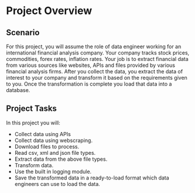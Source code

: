 # Project Overview

## Scenario

For this project, you will assume the role of data engineer working for an international financial analysis company. Your company tracks stock prices, commodities, forex rates, inflation rates. Your job is to extract financial data from various sources like websites, APIs and files provided by various financial analysis firms. After you collect the data, you extract the data of interest to your company and transform it based on the requirements given to you. Once the transformation is complete you load that data into a database.

## Project Tasks

In this project you will:

- Collect data using APIs
- Collect data using webscraping.
- Download files to process.
- Read csv, xml and json file types.
- Extract data from the above file types.
- Transform data.
- Use the built in logging module.
- Save the transformed data in a ready-to-load format which data engineers can use to load the data.
